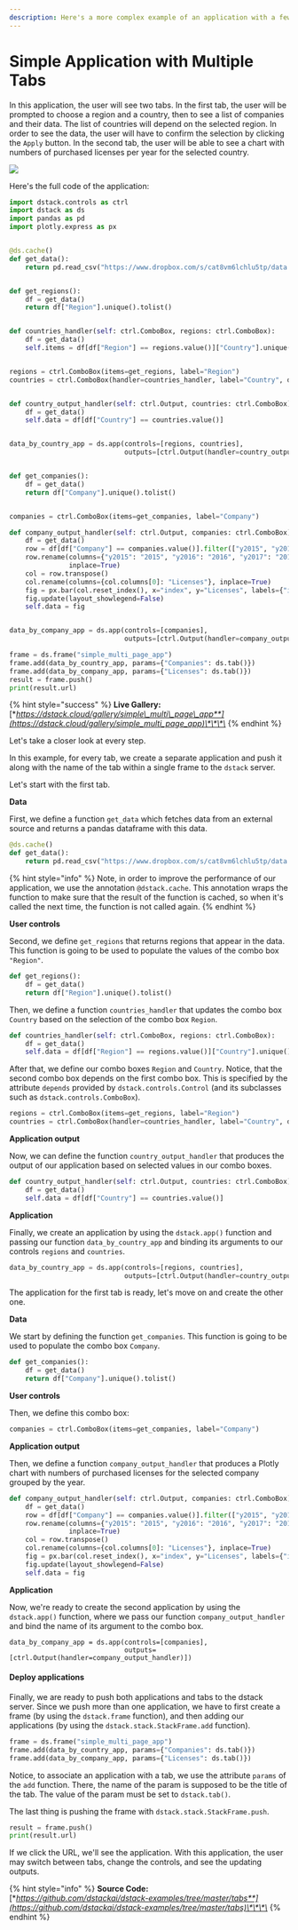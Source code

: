 ```yaml
---
description: Here's a more complex example of an application with a few tabs.
---
```


# Simple Application with Multiple Tabs

In this application, the user will see two tabs. In the first tab, the user will be prompted to choose a region and a country, then to see a list of companies and their data. The list of countries will depend on the selected region. In order to see the data, the user will have to confirm the selection by clicking the `Apply` button. In the second tab, the user will be able to see a chart with numbers of purchased licenses per year for the selected country.

![](../.gitbook/assets/ds_single_multipage_app_companies.png)

Here's the full code of the application:

```python
import dstack.controls as ctrl
import dstack as ds
import pandas as pd
import plotly.express as px


@ds.cache()
def get_data():
    return pd.read_csv("https://www.dropbox.com/s/cat8vm6lchlu5tp/data.csv?dl=1", index_col=0)


def get_regions():
    df = get_data()
    return df["Region"].unique().tolist()


def countries_handler(self: ctrl.ComboBox, regions: ctrl.ComboBox):
    df = get_data()
    self.items = df[df["Region"] == regions.value()]["Country"].unique().tolist()


regions = ctrl.ComboBox(items=get_regions, label="Region")
countries = ctrl.ComboBox(handler=countries_handler, label="Country", depends=[regions])


def country_output_handler(self: ctrl.Output, countries: ctrl.ComboBox):
    df = get_data()
    self.data = df[df["Country"] == countries.value()]


data_by_country_app = ds.app(controls=[regions, countries],
                             outputs=[ctrl.Output(handler=country_output_handler, depends=[countries])])


def get_companies():
    df = get_data()
    return df["Company"].unique().tolist()


companies = ctrl.ComboBox(items=get_companies, label="Company")

def company_output_handler(self: ctrl.Output, companies: ctrl.ComboBox):
    df = get_data()
    row = df[df["Company"] == companies.value()].filter(["y2015", "y2016", "y2017", "y2018", "y2019"], axis=1)
    row.rename(columns={"y2015": "2015", "y2016": "2016", "y2017": "2017", "y2018": "2018", "y2019": "2019"},
               inplace=True)
    col = row.transpose()
    col.rename(columns={col.columns[0]: "Licenses"}, inplace=True)
    fig = px.bar(col.reset_index(), x="index", y="Licenses", labels={"index": "Year"})
    fig.update(layout_showlegend=False)
    self.data = fig


data_by_company_app = ds.app(controls=[companies],
                             outputs=[ctrl.Output(handler=company_output_handler)])

frame = ds.frame("simple_multi_page_app")
frame.add(data_by_country_app, params={"Companies": ds.tab()})
frame.add(data_by_company_app, params={"Licenses": ds.tab()})
result = frame.push()
print(result.url)
```

{% hint style="success" %}
**Live Gallery:** [**https://dstack.cloud/gallery/simple\_multi\_page\_app**](https://dstack.cloud/gallery/simple_multi_page_app)\*\*\*\*
{% endhint %}

Let's take a closer look at every step.

In this example, for every tab, we create a separate application and push it along with the name of the tab within a single frame to the `dstack` server.

Let's start with the first tab.

**Data**

First, we define a function `get_data` which fetches data from an external source and returns a pandas dataframe with this data.

```python
@ds.cache()
def get_data():
    return pd.read_csv("https://www.dropbox.com/s/cat8vm6lchlu5tp/data.csv?dl=1", index_col=0)
```

{% hint style="info" %}
Note, in order to improve the performance of our application, we use the annotation `@dstack.cache`. This annotation wraps the function to make sure that the result of the function is cached, so when it's called the next time, the function is not called again. 
{% endhint %}

**User controls**

Second, we define `get_regions` that returns regions that appear in the data. This function is going to be used to populate the values of the combo box `"Region"`.

```python
def get_regions():
    df = get_data()
    return df["Region"].unique().tolist()
```

Then, we define a function `countries_handler` that updates the combo box `Country` based on the selection of the combo box `Region`.

```python
def countries_handler(self: ctrl.ComboBox, regions: ctrl.ComboBox):
    df = get_data()
    self.data = df[df["Region"] == regions.value()]["Country"].unique().tolist()
```

After that, we define our combo boxes `Region` and `Country`. Notice, that the second combo box depends on the first combo box. This is specified by the attribute `depends` provided by `dstack.controls.Control` \(and its subclasses such as `dstack.controls.ComboBox`\).

```python
regions = ctrl.ComboBox(items=get_regions, label="Region")
countries = ctrl.ComboBox(handler=countries_handler, label="Country", depends=[regions])
```

**Application output**

Now, we can define the function `country_output_handler` that produces the output of our application based on selected values in our combo boxes.

```python
def country_output_handler(self: ctrl.Output, countries: ctrl.ComboBox):
    df = get_data()
    self.data = df[df["Country"] == countries.value()]
```

**Application**

Finally, we create an application by using the `dstack.app()` function and passing our function `data_by_country_app` and binding its arguments to our controls `regions` and `countries`.

```python
data_by_country_app = ds.app(controls=[regions, countries],
                             outputs=[ctrl.Output(handler=country_output_handler, depends=[countries])])
```

The application for the first tab is ready, let's move on and create the other one.

**Data**

We start by defining the function `get_companies`. This function is going to be used to populate the combo box `Company`.

```python
def get_companies():
    df = get_data()
    return df["Company"].unique().tolist()
```

**User controls**

Then, we define this combo box:

```python
companies = ctrl.ComboBox(items=get_companies, label="Company")
```

**Application output**

Then, we define a function `company_output_handler` that produces a Plotly chart with numbers of purchased licenses for the selected company grouped by the year.

```python
def company_output_handler(self: ctrl.Output, companies: ctrl.ComboBox):
    df = get_data()
    row = df[df["Company"] == companies.value()].filter(["y2015", "y2016", "y2017", "y2018", "y2019"], axis=1)
    row.rename(columns={"y2015": "2015", "y2016": "2016", "y2017": "2017", "y2018": "2018", "y2019": "2019"},
               inplace=True)
    col = row.transpose()
    col.rename(columns={col.columns[0]: "Licenses"}, inplace=True)
    fig = px.bar(col.reset_index(), x="index", y="Licenses", labels={"index": "Year"})
    fig.update(layout_showlegend=False)
    self.data = fig
```

**Application**

Now, we're ready to create the second application by using the `dstack.app()` function, where we pass our function `company_output_handler` and bind the name of its argument to the combo box.

```text
data_by_company_app = ds.app(controls=[companies],
                             outputs=[ctrl.Output(handler=company_output_handler)])
```

#### Deploy applications

Finally, we are ready to push both applications and tabs to the dstack server. Since we push more than one application, we have to first create a frame \(by using the `dstack.frame` function\), and then adding our applications \(by using the `dstack.stack.StackFrame.add` function\).

```python
frame = ds.frame("simple_multi_page_app")
frame.add(data_by_country_app, params={"Companies": ds.tab()})
frame.add(data_by_company_app, params={"Licenses": ds.tab()})
```

Notice, to associate an application with a tab, we use the attribute `params` of the `add` function. There, the name of the param is supposed to be the title of the tab. The value of the param must be set to `dstack.tab()`.

The last thing is pushing the frame with `dstack.stack.StackFrame.push`.

```python
result = frame.push()
print(result.url)
```

If we click the URL, we'll see the application. With this application, the user may switch between tabs, change the controls, and see the updating outputs.

{% hint style="info" %}
**Source Code:** [**https://github.com/dstackai/dstack-examples/tree/master/tabs**](https://github.com/dstackai/dstack-examples/tree/master/tabs)\*\*\*\*
{% endhint %}


